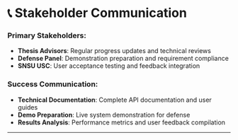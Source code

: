 # 📞 Stakeholder Communication

### Primary Stakeholders:
- **Thesis Advisors**: Regular progress updates and technical reviews
- **Defense Panel**: Demonstration preparation and requirement compliance
- **SNSU USC**: User acceptance testing and feedback integration

### Success Communication:
- **Technical Documentation**: Complete API documentation and user guides
- **Demo Preparation**: Live system demonstration for defense
- **Results Analysis**: Performance metrics and user feedback compilation

---
